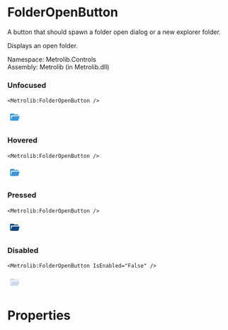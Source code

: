 # FolderOpenButton  

A button that should spawn a folder open dialog or a new explorer folder.

Displays an open folder.

Namespace: Metrolib.Controls  
Assembly: Metrolib (in Metrolib.dll)  

### Unfocused

```xaml
<Metrolib:FolderOpenButton />
```
![Image of FolderOpenButton, Unfocused](Unfocused.png)

### Hovered

```xaml
<Metrolib:FolderOpenButton />
```
![Image of FolderOpenButton, Hovered](Hovered.png)

### Pressed

```xaml
<Metrolib:FolderOpenButton />
```
![Image of FolderOpenButton, Pressed](Pressed.png)

### Disabled

```xaml
<Metrolib:FolderOpenButton IsEnabled="False" />
```
![Image of FolderOpenButton, Disabled](Disabled.png)

# Properties  

